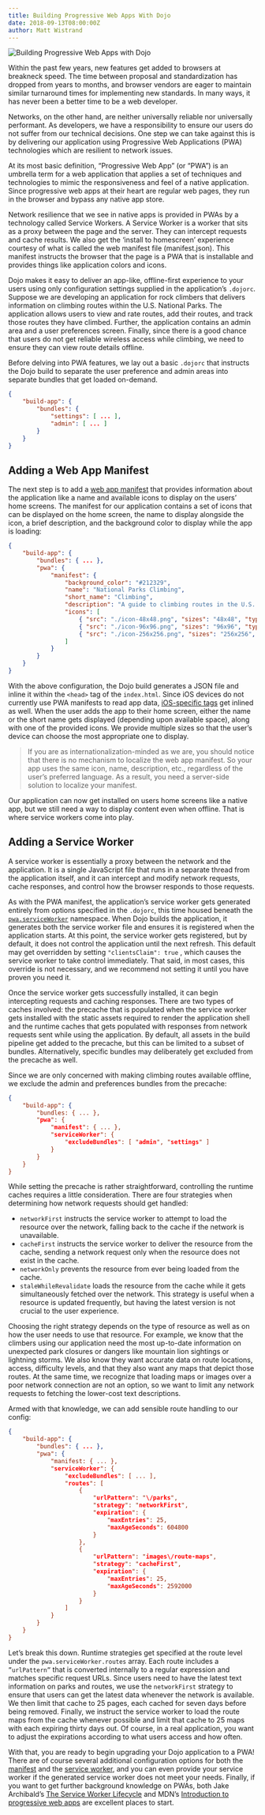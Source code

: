 ```yaml
---
title: Building Progressive Web Apps With Dojo
date: 2018-09-13T08:00:00Z
author: Matt Wistrand
---
```

![Building Progressive Web Apps with Dojo](/assets/blog/building-pwa-dojo/featured.jpg)

Within the past few years, new features get added to browsers at breakneck speed. The time between proposal and standardization has dropped from years to months, and browser vendors are eager to maintain similar turnaround times for implementing new standards. In many ways, it has never been a better time to be a web developer.

Networks, on the other hand, are neither universally reliable nor universally performant. As developers, we have a responsibility to ensure our users do not suffer from our technical decisions. One step we can take against this is by delivering our application using Progressive Web Applications (PWA) technologies which are resilient to network issues.

<!-- more -->

At its most basic definition, “Progressive Web  App” (or “PWA”) is an umbrella term for a web application that applies a set of techniques and technologies to mimic the responsiveness and feel of a native application. Since progressive web apps at their heart are regular web pages, they run in the browser and bypass any native app store.

Network resilience that we see in native apps is provided in PWAs by a technology called Service Workers. A Service Worker is a worker that sits as a proxy between the page and the server. They can intercept requests and cache results. We also get the ‘install to homescreen’ experience courtesy of what is called the web manifest file (manifest.json). This manifest instructs the browser that the page is a PWA that is installable and provides things like application colors and icons.

Dojo makes it easy to deliver an app-like, offline-first experience to your users using only configuration settings supplied in the application’s `.dojorc`. Suppose we are developing an application for rock climbers that delivers information on climbing routes within the U.S. National Parks. The application allows users to view and rate routes, add their routes, and track those routes they have climbed. Further, the application contains an admin area and a user preferences screen. Finally, since there is a good chance that users do not get reliable wireless access while climbing, we need to ensure they can view route details offline.

Before delving into PWA features, we lay out a basic `.dojorc`  that instructs the Dojo build to separate the user preference and admin areas into separate bundles that get loaded on-demand.

```json
{
    "build-app": {
        "bundles": {
            "settings": [ ... ],
            "admin": [ ... ]
        }
    }
}
```

## Adding a Web App Manifest
The next step is to add a [web app manifest](https://developer.mozilla.org/en-US/docs/Web/Manifest) that provides information about the application like a name and available icons to display on the users’ home screens. The manifest for our application contains a set of icons that can be displayed on the home screen, the name to display alongside the icon, a brief description, and the background color to display while the app is loading:

```json
{
    "build-app": {
        "bundles": { ... },
        "pwa": {
            "manifest": {
                "background_color": "#212329",
                "name": "National Parks Climbing",
                "short_name": "Climbing",
                "description": "A guide to climbing routes in the U.S. National Parks",
                "icons": [
                    { "src": "./icon-48x48.png", "sizes": "48x48", "type": "image/png" },
                    { "src": "./icon-96x96.png", "sizes": "96x96", "type": "image/png" },
                    { "src": "./icon-256x256.png", "sizes": "256x256", "type": "image/png" }
                ]
            }
        }
    }
}
```

With the above configuration, the Dojo build generates a JSON file and inline it within the `<head>` tag of the `index.html`. Since iOS devices do not currently use PWA manifests to read app data, [iOS-specific tags](https://developer.apple.com/library/archive/documentation/AppleApplications/Reference/SafariWebContent/ConfiguringWebApplications/ConfiguringWebApplications.html) get inlined as well. When the user adds the app to their home screen, either the name or the short name gets displayed (depending upon available space), along with one of the provided icons. We provide multiple sizes so that the user’s device can choose the most appropriate one to display.

> If you are as internationalization-minded as we are, you should notice that there is no mechanism to localize the web app manifest. So your app uses the same icon, name, description, etc., regardless of the user’s preferred language. As a result, you need a server-side solution to localize your manifest.

Our application can now get installed on users home screens like a native app, but we still need a way to display content even when offline. That is where service workers come into play.

## Adding a Service Worker
A service worker is essentially a proxy between the network and the application. It is a single JavaScript file that runs in a separate thread from the application itself, and it can intercept and modify network requests, cache responses, and control how the browser responds to those requests.

As with the PWA manifest, the application’s service worker gets generated entirely from options specified in the `.dojorc`, this time housed beneath the [`pwa.serviceWorker`](https://github.com/dojo/cli-build-app#pwaserviceworker-object) namespace. When Dojo builds the application, it generates both the service worker file and ensures it is registered when the application starts. At this point, the service worker gets registered, but by default, it does not control the application until the next refresh. This default may get overridden by setting `"clientsClaim": true` , which causes the service worker to take control immediately. That said, in most cases, this override is not necessary, and we recommend not setting it until you have proven you need it.

Once the service worker gets successfully installed, it can begin intercepting requests and caching responses. There are two types of caches involved: the precache that is populated when the service worker gets installed with the static assets required to render the application shell and the runtime caches that gets populated with responses from network requests sent while using the application. By default, all assets in the build pipeline get added to the precache, but this can be limited to a subset of bundles. Alternatively, specific bundles may deliberately get excluded from the precache as well.

Since we are only concerned with making climbing routes available offline, we exclude the admin and preferences bundles from the precache:

```json
{
    "build-app": {
        "bundles: { ... },
        "pwa": {
            "manifest": { ... },
            "serviceWorker": {
                "excludeBundles": [ "admin", "settings" ]
            }
        }
    }
}
```

While setting the precache is rather straightforward, controlling the runtime caches requires a little consideration. There are four strategies when determining how network requests should get handled:

* `networkFirst` instructs the service worker to attempt to load the resource over the network, falling back to the cache if the network is unavailable.
* `cacheFirst` instructs the service worker to deliver the resource from the cache, sending a network request only when the resource does not exist in the cache.
* `networkOnly` prevents the resource from ever being loaded from the cache.
* `staleWhileRevalidate` loads the resource from the cache while it gets simultaneously fetched over the network. This strategy is useful when a resource is updated frequently, but having the latest version is not crucial to the user experience.

Choosing the right strategy depends on the type of resource as well as on how the user needs to use that resource. For example, we know that the climbers using our application need the most up-to-date information on unexpected park closures or dangers like mountain lion sightings or lightning storms. We also know they want accurate data on route locations, access, difficulty levels, and that they also want any maps that depict those routes. At the same time, we recognize that loading maps or images over a poor network connection are not an option, so we want to limit any network requests to fetching the lower-cost text descriptions.

Armed with that knowledge, we can add sensible route handling to our config:

```json
{
    "build-app": {
        "bundles": { ... },
        "pwa": {
            "manifest: { ... },
            "serviceWorker": {
                "excludeBundles": [ ... ],
                "routes": [
                    {
                        "urlPattern": "\/parks",
                        "strategy": "networkFirst",
                        "expiration": {
                            "maxEntries": 25,
                            "maxAgeSeconds": 604800
                        }
                    },
                    {
                        "urlPattern": "images\/route-maps",
                        "strategy": "cacheFirst",
                        "expiration": {
                            "maxEntries": 25,
                            "maxAgeSeconds": 2592000
                        }
                    }
                ]
            }
        }
    }
}
```

Let’s break this down. Runtime strategies get specified at the route level under the `pwa.serviceWorker.routes` array. Each route includes a `”urlPattern”` that is converted internally to a regular expression and matches specific request URLs. Since users need to have the latest text information on parks and routes, we use the `networkFirst` strategy to ensure that users can get the latest data whenever the network is available. We then limit that cache to 25 pages, each cached for seven days before being removed. Finally, we instruct the service worker to load the route maps from the cache whenever possible and limit that cache to 25 maps with each expiring thirty days out. Of course, in a real application, you want to adjust the expirations according to what users access and how often.

With that, you are ready to begin upgrading your Dojo application to a PWA! There are of course several additional configuration options for both the [manifest](https://developer.mozilla.org/en-US/docs/Web/Manifest) and the [service worker](https://github.com/dojo/webpack-contrib/#service-worker-plugin), and you can even provide your service worker if the generated service worker does not meet your needs. Finally, if you want to get further background knowledge on  PWAs, both Jake Archibald’s [The Service Worker Lifecycle](https://developers.google.com/web/fundamentals/primers/service-workers/lifecycle) and MDN’s [Introduction to progressive web apps](https://developer.mozilla.org/en-US/Apps/Progressive/Introduction) are excellent places to start.

